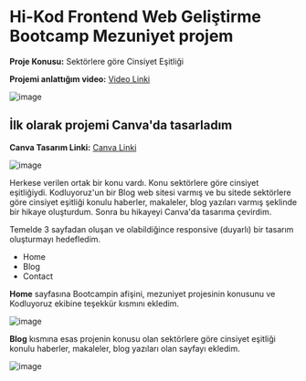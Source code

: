 
# Hi-Kod Frontend Web Geliştirme Bootcamp Mezuniyet projem

**Proje Konusu:** Sektörlere göre Cinsiyet Eşitliği

**Projemi anlattığım video:**  [Video Linki](https://drive.google.com/file/d/11WittivaU8Os3uapqYJilEG9YhP7a2Z8/view?usp=share_link)

![image](https://github.com/elifbeyzatok00/Kodluyoruz/assets/102792446/04920f77-a63e-4cae-80aa-1c16eb967194)

## İlk olarak projemi Canva'da tasarladım
**Canva Tasarım Linki:**  [Canva Linki](https://www.canva.com/design/DAFh3giYj3Y/KL5TFE94vwfKCiVd__mK7Q/edit?utm_content=DAFh3giYj3Y&utm_campaign=designshare&utm_medium=link2&utm_source=sharebutton)

![image](https://github.com/elifbeyzatok00/Kodluyoruz/assets/102792446/246abfcc-f1d7-4c22-a879-836d40eb4e53)

Herkese verilen ortak bir konu vardı. Konu sektörlere göre cinsiyet eşitliğiydi. 
Kodluyoruz'un bir Blog web sitesi varmış ve bu sitede sektörlere göre cinsiyet eşitliği konulu haberler, makaleler, blog yazıları varmış şeklinde bir hikaye oluşturdum.
Sonra bu hikayeyi Canva'da tasarıma çevirdim.

Temelde 3 sayfadan oluşan ve olabildiğince responsive (duyarlı) bir tasarım oluşturmayı hedefledim.
* Home
* Blog
* Contact


**Home** sayfasına Bootcampin afişini, mezuniyet projesinin konusunu ve Kodluyoruz ekibine teşekkür kısmını ekledim.

![image](https://github.com/elifbeyzatok00/Kodluyoruz/assets/102792446/fda327c9-586b-4680-a15a-ae6ea2092555)


**Blog** kısmına esas projenin konusu olan sektörlere göre cinsiyet eşitliği konulu haberler, makaleler, blog yazıları olan sayfayı ekledim.

![image](https://github.com/elifbeyzatok00/Kodluyoruz/assets/102792446/02e9390a-8a6e-4b8f-9e11-1d1f2c05d239)




